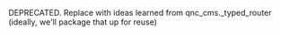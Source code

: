 DEPRECATED. Replace with ideas learned from qnc_cms._typed_router (ideally, we'll package that up for reuse)